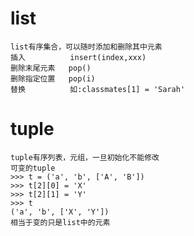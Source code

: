# list #
	list有序集合，可以随时添加和删除其中元素
	插入          insert(index,xxx)
	删除末尾元素   pop()
	删除指定位置   pop(i)
	替换          如:classmates[1] = 'Sarah'
# tuple #
	tuple有序列表，元组，一旦初始化不能修改
	可变的tuple
	>>> t = ('a', 'b', ['A', 'B'])
	>>> t[2][0] = 'X'
	>>> t[2][1] = 'Y'
	>>> t
	('a', 'b', ['X', 'Y'])
	相当于变的只是list中的元素